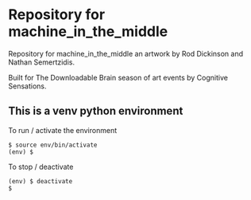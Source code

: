 # Repository for machine_in_the_middle

Repository for machine_in_the_middle an artwork by Rod Dickinson and Nathan Semertzidis.

Built for The Downloadable Brain season of art events by Cognitive Sensations.

## This is a venv python environment
To run / activate the environment
```console
$ source env/bin/activate
(env) $
```

To stop / deactivate
```console
(env) $ deactivate
$
```

